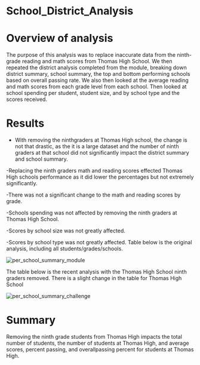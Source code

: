 # School_District_Analysis

# Overview of analysis

The purpose of this analysis was to replace inaccurate data from the ninth-grade reading and math scores from Thomas High School. We then repeated the district analysis completed from the module, breaking down district summary, school summary, the top and bottom performing schools based on overall passing rate. We also then looked at the average reading and math scores from each grade level from each school. Then looked at school spending per student, student size, and by school type and the scores received.

# Results

- With removing the ninthgraders at Thomas High school, the change is not that drastic, as the it is a large dataset and the number of ninth graders at that school did not significantly impact the district summary and school summary.

-Replacing the ninth graders math and reading scores effected Thomas High schools performance as it did lower the percentages but not extremely significantly. 

-There was not a significant change to the math and reading scores by grade.

-Schools spending was not affected by removing the ninth graders at Thomas High School.

-Scores by school size was not greatly affected.

-Scores by school type was not greatly affected.
Table below is the original analysis, including all students/grades/schools.
 

![per_school_summary_module](https://user-images.githubusercontent.com/88061345/132128876-eb2aef35-4f05-4c41-a8e2-aa836b7cade9.PNG)

 

The table below is the recent analysis with the Thomas High School ninth graders removed. There is a slight change in the table for Thomas High School

![per_school_summary_challenge](https://user-images.githubusercontent.com/88061345/132128869-a56e462b-55b0-4127-9d3e-dc3d8e8a2971.PNG)

 
# Summary

Removing the ninth grade students from Thomas High impacts the total number of students, the number of students at Thomas High, and average scores, percent passing, and overallpassing percent for students at Thomas High.

